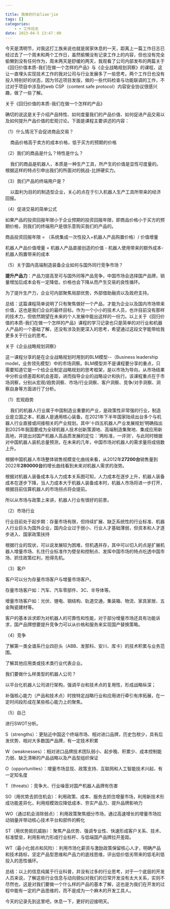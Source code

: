 ```yaml
---

title: 简单的行业liao'jie
tags: []
categories: 
    - - 工作日志
date: 2023-04-5 13:47：00
---
```


今天是清明节，对我这打工族来说也就是居家休息的一天，距离上一篇工作日志已经过去了一个周末和两个工作日，虽然偷懒没有记录工作上的内容，但也没有完全偷懒到没有任何作为，周末两天是舒缓的两天，我观看了公司内部发布的两篇关于《回归价值本质-我们在做一个怎样的产品》与《企业战略规划洞察》的课程，这让一直埋头实现技术工作的我对公司与行业发展多了一些思考。两个工作日也没有投入特别好的状态，因为邻近项目发版，做的一些代码检查与功能联调的工作，不过对于项目中涉及的web CSP（content safe protocol）内容安全协议很感兴趣，做了一些了解。

关于《回归价值的本质-我们在做一个怎样的产品》

确切的说这是关于介绍产品特性、如何度量我们的产品价值、如何促进产品交易以及如何提升产品价值的宏观讨论。下面是课程主要讲述的内容：

（1）什么情况下会促进商品交易？

    商品价格高于卖方的成本价格，低于买方的预期的价格

（2）我们的商品是什么？特性是什么？

    我们的商品是机器人，本质是一种生产工具，所产生的价值是显性可度量的。根据这样的特点引申出我们的所面对的挑战-比拼硬实力。

（3）我们产品的终端用户是？

    以盈利为目的的制造型企业，关心的点在于引入机器人生产工具所带来的经济回报。

（4）促进交易的简单公式

如果产品的投资回报年限小于企业预期的投资回报年限，即商品价格小于买方的预期价格，则我们的终端用户是很乐意购买我们的产品的。

商品投资回报年限 = （系统集成一次性投入+机器人产品购置价格）/  价值增量

机器人产品价值增量 = 机器人产品直接创造的价值 - 机器人使用带来的额外成本-机器人购置带来的成本

（5）关于国内高端制造装备企业如何与国外同行竞争市场？

**提升产品力**：产品力提高至可与国外同等产品竞争，中国市场会选择国产品牌，销量增加后成本会有一定降低，价格也会下降从而产生交易的良性循环。

为了提升生产力，企业可内部聚焦局部优势，外部借助融资以及政府支持。

总结：这篇课程简单说明了只有聚焦做好一个产品，才能为企业以及国内市场带来价值，这也是我们企业的最终目标。作为一个小小的技术人员，也许目前没有那样的技术力，但依然期望在未来的个人发展中能出这样的一份力。以上关于《回归价值的本质-我们在做一个怎样的产品》课程的学习记录也只是简单的对行业和机器人产品的一个基础了解，还没有涉及到更深入的思考，希望通过这段文字能带给我更多关于行业的思考。

关于《企业战略规划洞察》

这一课程分享的是在企业战略规划时用到的BLM模型--（Business leadership model，业务领先模型）中的市场洞察。BLM模型并不是课程要分享的重点，只需要知道它是一个给企业制定战略规划的思考框架，是以市场为导向，从市场结果中分析业绩差距和机会差距，进而指导企业的战略设计和执行。该课程重点在于市场洞察，分别从宏观/趋势洞察、市场/行业洞察、客户洞察、竞争/对手洞察、洞察自身等方面进行了分析。

（1）宏观趋势

    我们的机器人行业属于中国制造业重要的产业，是政策性非常强的行业，制造业是立国之本，机器人是通用核心装备。在2021年下半年国家陆续出台多个与机器人行业直接或间接相关的产业规划。其中’十四五机器人产业发展规划‘明确指出到2025年我国要成为全球机器人技术创新策源地、高端制造集聚地、集成应用新高地，并提出对国产机器人高品质发展的定位：’两标准，一评测‘，与此同时根据对中国机器人装机总量预测，在未来的几年，中国市场对机器人的需求量将成倍数上升。

根据中国机器人市场整体销售规模变化曲线来看，从2012年**27200台**销售量到2022年**280000台**的增长曲线看到未来对机器人需求的涨势。

根据对机器人装备成本与人力成本关系图可知，人力成本在逐步上升，机器人装备成本在逐步下降，当人力成本大于机器人装备成本时，机器人市场将进一步打开，根据目前估算机器人的市场拐点将会提前。

所以从市场与政策上来讲，机器人行业有很好的前景。

（2）市场行业

行业目前处于起步期：存量市场有限，但持续扩展、缺乏系统性的行业标准、机器人行业巨头为国外企业，国内企业过于弱小、行业人才基础薄弱，但资本和人才逐步进入、国家政策扶持

根据行业的现状，可以说发展较为困难，但机遇并存，其中可以切入的点是扩展机器人增量市场、扎住行业标准作为壁垒和控制点、发挥中国市场的特点吃透中国市场、抓住政策红利，抢得先机。

（3）客户

客户可以分为存量市场客户与增量市场客户。

存量市场客户如：汽车、汽车零部件、3C、半导体等。

增量市场客户如：光伏、锂电、钢结构、轨道交通，集装箱、物流、家具家居、五金陶瓷建材等。

客户的基本诉求即为对机器人的可靠性和性能，对于部分增量市场还具有功能诉求，国产品牌想要提升竞争力可以从价格和服务来实现国产替换策略。

（4）竞争

了解第一类全谱系行业四巨头（ABB、发那科、安川、库卡）的技术积累与业务范围。

了解其他应用类或技术类行业代表企业。

我们要做什么样类型的机器人公司？

以平台化机器人公司进行架构，强调平台和技术点的复用性，形成战略纵深；

补强核心能力（产品和技术点）时按特定战略行业和应用进行牵引有序拓展，在一定时间段形成在某些核心能力上的聚焦。

（5）自己

进行SWOT分析。

S（strengths）：更贴近中国这个终端市场、相对进口品牌，历史包袱少，具有后发优势、相对大多数国产品牌，有一定技术积累

W（weaknesses）：相对进口品牌技术团队弱小、起步晚、积累少、成本控制能力弱、缺乏清晰的产品战略以及产品型组织保证

O（opportunities）：增量市场显现、政策支持、互联网和人工智能技术兴起、有一定知名度

T（threats）：竞争大、行业噪音对国产机器人品牌有伤害

SO（用优势去抓住机会）：利用政策、成本、服务去抓住增量市场，利用新技术形成功能差异化，利用规模效应降低成本、夯实产品力、提升品牌影响力

WO（通过机会消除弱点）：利用政策聚焦细分市场，通过高速增长的增量市场拉动销量并带动核心技术平台和部件的孵化

ST（用优势抵抗威胁）：聚焦产品优势、强调专业性、快速形成客户关系、技术、标准壁垒，利用影响力形成行业标杆、与低端国产品牌拉开差距。

WT（最小化弱点和风险）：利用市场化薪资与激励政策保留核心人才，明确产品和技术路标，坚定产品型思维和产品力的底线思维，评出低价低劣带来的低毛利低投入的恶性循环。

总结：以上的信息纯属于行业科普，并没有过多的行业思考，对于一个底层的开发人员来说，了解这些行业信息与动向貌似对我们的日常开发没有太大关系，实则不尽然也，这是对我们要做一个什么样的产品的基本了解，这也是为我们在开发的过程中能有一定的产品思维的，而不是成为一个麻木的开发工具人。

今天的记录先到这里吧，休息一下，更好的迎接明天。
